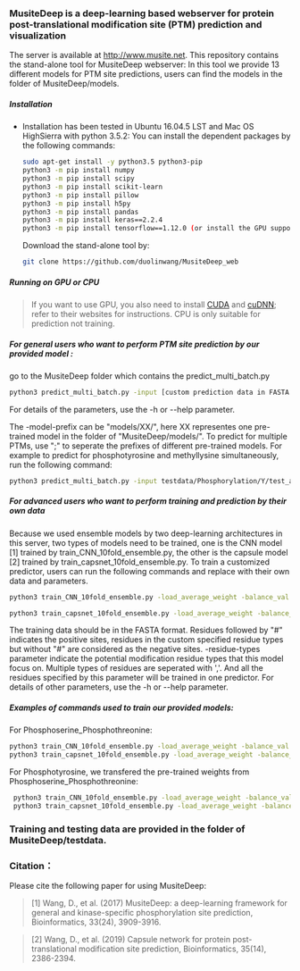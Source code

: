 ### MusiteDeep is a deep-learning based webserver for protein post-translational modification site (PTM) prediction and visualization
The server is available at http://www.musite.net.
This repository contains the stand-alone tool for MusiteDeep webserver:
In this tool we provide 13 different models for PTM site predictions, users can find the models in the folder of MusiteDeep/models. 
##### Installation

  - Installation has been tested in Ubuntu 16.04.5 LST and Mac OS HighSierra with python 3.5.2: 
You can install the dependent packages by the following commands:
    ```sh
    sudo apt-get install -y python3.5 python3-pip
    python3 -m pip install numpy 
    python3 -m pip install scipy
    python3 -m pip install scikit-learn
    python3 -m pip install pillow
    python3 -m pip install h5py
    python3 -m pip install pandas
    python3 -m pip install keras==2.2.4
    python3 -m pip install tensorflow==1.12.0 (or install the GPU supported tensorflow by pip3 install tensorflow-gpu==1.12.0 refer to https://www.tensorflow.org/install/ for instructions)
    ```
    Download the stand-alone tool by:
    ```sh
    git clone https://github.com/duolinwang/MusiteDeep_web
    ```
##### Running on GPU or CPU
>If you want to use GPU, you also need to install [CUDA]( https://developer.nvidia.com/cuda-toolkit) and [cuDNN](https://developer.nvidia.com/cudnn); refer to their websites for instructions. 
CPU is only suitable for prediction not training. 

##### For general users who want to perform PTM site prediction by our provided model :
go to the MusiteDeep folder which contains the predict_multi_batch.py
```sh
python3 predict_multi_batch.py -input [custom prediction data in FASTA format] -output [custom specified prefix for the prediction results] -model-prefix [prefix of pre-trained model] 
```
For details of the parameters, use the -h or --help parameter.

The -model-prefix can be "models/XX/", here XX representes one pre-trained model in the folder of "MusiteDeep/models/". To predict for multiple PTMs, use ";" to seperate the prefixes of different pre-trained models.
For example to predict for phosphotyrosine and methyllysine simultaneously, run the following command:
```sh
python3 predict_multi_batch.py -input testdata/Phosphorylation/Y/test_allspecies_sequences.fasta -output test/output  -model-prefix models/Phosphotyrosine;models/Methyllysine;
```

##### For advanced users who want to perform training and prediction by their own data
Because we used ensemble models by two deep-learning architectures in this server, two types of models need to be trained, one is the CNN model [1] trained by train_CNN_10fold_ensemble.py, the other is the capsule model [2] trained by train_capsnet_10fold_ensemble.py. To train a customized predictor, users can run the following commands and replace with their own data and parameters.
```sh
python3 train_CNN_10fold_ensemble.py -load_average_weight -balance_val -input [custom training data in FASTA format] -output [folder for the output models] -checkpointweights [folder for the intermediate checkpoint files] -residue-types [custom specified residue types]

python3 train_capsnet_10fold_ensemble.py -load_average_weight -balance_val -input [custom training data in FASTA format] -output [folder for the output model] -checkpointweights [folder for the intermediate checkpoint files] -residue-types [custom specified residue types]
```
The training data should be in the FASTA format. Residues followed by "#" indicates the positive sites, residues in the custom specified residue types but without "#" are considered as the negative sites. -residue-types parameter indicate the potential modification residue types that this model focus on. Multiple types of residues are seperated with ','. And all the residues specified by this parameter will be trained in one predictor. For details of other parameters, use the -h or --help parameter.
##### Examples of commands used to train our provided models:
 For Phosphoserine_Phosphothreonine:

 ```sh
 python3 train_CNN_10fold_ensemble.py -load_average_weight -balance_val -input "testdata/Phosphorylation/ST/train_allspecies_sequences_annotated.fasta" -output "./models_test/Phosphoserine_Phosphothreonine/CNNmodels/" -checkpointweights "./models_test/Phosphoserine_Phosphothreonine/CNNmodels/" -residue-types S,T -nclass=1 -maxneg 30
 python3 train_capsnet_10fold_ensemble.py -load_average_weight -balance_val -input "testdata/Phosphorylation/ST/train_allspecies_sequences_annotated.fasta" -output "./models_test/Phosphoserine_Phosphothreonine/capsmodels/" -checkpointweights "./models_test/Phosphoserine_Phosphothreonine/capsmodels/" -residue-types S,T -nclass=1 -maxneg 30
```
 For Phosphotyrosine, we transfered the pre-trained weights from Phosphoserine_Phosphothreonine:
```sh
 python3 train_CNN_10fold_ensemble.py -load_average_weight -balance_val -inputweights ./models/Phosphoserine_Phosphothreonine/CNNmodels/model_HDF5model_fold0_class0 -input "testdata/Phosphorylation/Y/train_allspecies_sequences_annotated.fasta" -output "./models_test/Phosphotyrosine/CNNmodels/" -checkpointweights "./models_test/Phosphotyrosine/CNNmodels/" -residue-types Y -nclass=1 -maxneg 30
 python3 train_capsnet_10fold_ensemble.py -load_average_weight -balance_val -inputweights ./models/Phosphoserine_Phosphothreonine/capsmodels/model_HDF5model_fold0_class0 -input "testdata/Phosphorylation/Y/train_allspecies_sequences_annotated.fasta" -output "./models_test/Phosphotyrosine/capsmodels/" -checkpointweights "./models_test/Phosphotyrosine/capsmodels/" -residue-types Y -nclass=1 -maxneg 30
 ```
### Training and testing data are provided in the folder of MusiteDeep/testdata.

### Citation：
Please cite the following paper for using MusiteDeep:
>[1] Wang, D., et al. (2017) MusiteDeep: a deep-learning framework for general and kinase-specific phosphorylation site prediction, Bioinformatics, 33(24), 3909-3916.

>[2] Wang, D., et al. (2019) Capsule network for protein post-translational modification site prediction, Bioinformatics, 35(14), 2386-2394.
